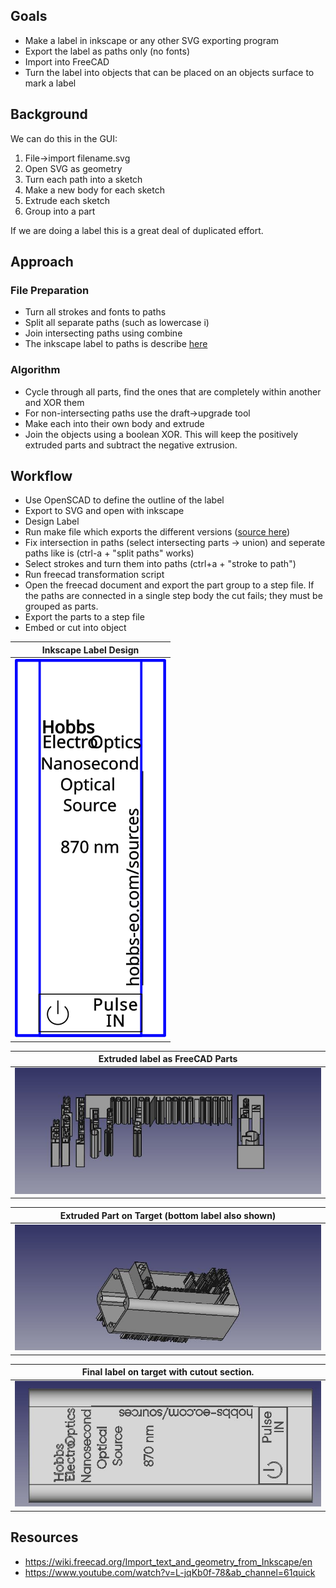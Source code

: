 ## Goals
+ Make a label in inkscape or any other SVG exporting program
+ Export the label as paths only (no fonts)
+ Import into FreeCAD
+ Turn the label into objects that can be placed on an objects surface to mark a label


## Background
We can do this in the GUI:

1. File->import filename.svg
2. Open SVG as geometry
3. Turn each path into a sketch
4. Make a new body for each sketch
5. Extrude each sketch
6. Group into a part

If we are doing a label this is a great deal of duplicated effort.


## Approach

### File Preparation
+ Turn all strokes and fonts to paths
+ Split all separate paths (such as lowercase i)
+ Join intersecting paths using combine
+ The inkscape label to paths is describe [here](https://gist.github.com/snhobbs/85aaf8b2750a3a163d3579257b71d124)


### Algorithm
+ Cycle through all parts, find the ones that are completely within another and XOR them
+ For non-intersecting paths use the draft->upgrade tool
+ Make each into their own body and extrude
+ Join the objects using a boolean XOR. This will keep the positively extruded parts and subtract the negative extrusion.


## Workflow
+ Use OpenSCAD to define the outline of the label
+ Export to SVG and open with inkscape
+ Design Label
+ Run make file which exports the different versions ([source here](https://gist.github.com/snhobbs/85aaf8b2750a3a163d3579257b71d124))
+ Fix intersection in paths (select intersecting parts -> union) and seperate paths like is (ctrl-a + "split paths" works)
+ Select strokes and turn them into paths (ctrl+a + "stroke to path")
+ Run freecad transformation script
+ Open the freecad document and export the part group to a step file. If the paths are connected in a single step body the cut fails; they must be grouped as parts.
+ Export the parts to a step file
+ Embed or cut into object

| Inkscape Label Design |
|---|
| ![](./top-label.svg) |


| Extruded label as FreeCAD Parts |
|---|
|![](./extruded-label.jpg)|


| Extruded Part on Target (bottom label also shown) |
|---|
|![](./embedded-label.jpg)|


| Final label on target with cutout section. |
|---|
|![](./final-label.jpg)|




## Resources
+ <https://wiki.freecad.org/Import_text_and_geometry_from_Inkscape/en>
+ <https://www.youtube.com/watch?v=L-jqKb0f-78&ab_channel=61quick>


